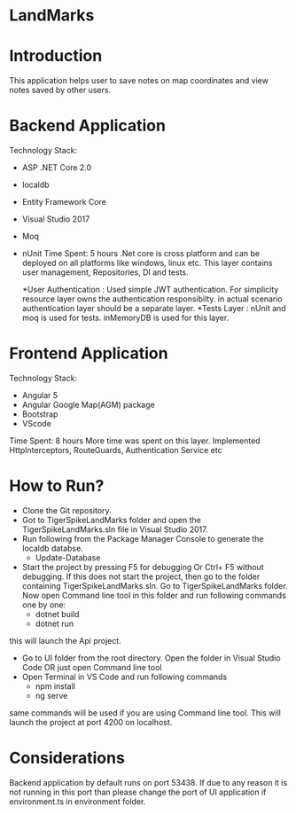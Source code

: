 # LandMarks
# Introduction
This application helps user to save notes on map coordinates and view notes saved by other users.

#	Backend Application
Technology Stack: 
*	ASP .NET Core 2.0
*	localdb
*	Entity Framework Core
*	Visual Studio 2017
*	Moq
*	nUnit
Time Spent: 5 hours
.Net core is cross platform and can be deployed on all platforms like windows, linux etc. This layer contains user management, Repositories, DI and tests. 
	
	*User Authentication : Used simple JWT authentication. For simplicity resource layer owns the authentication responsibilty. in actual scenario authentication layer should be a separate layer.
	*Tests Layer : nUnit and moq is used for tests. inMemoryDB is used for this layer.

#	Frontend Application
Technology Stack:
*	Angular 5
*	Angular Google Map(AGM) package
*	Bootstrap
*	VScode

Time Spent: 8 hours
More time was spent on this layer. Implemented HttpInterceptors, RouteGuards, Authentication Service etc

#	How to Run?
*	Clone the Git repository.
*	Got to TigerSpikeLandMarks folder and open the TigerSpikeLandMarks.sln file in Visual Studio 2017.
*	Run following from the Package Manager Console to generate the localdb databse.
      * Update-Database
*	Start the project by pressing F5 for debugging Or Ctrl+ F5 without debugging. If this does not start the project, then go to the folder containing TigerSpikeLandMarks.sln. Go to TigerSpikeLandMarks folder. Now open Command line tool in this folder and run following commands one by one:
    *	dotnet build
    *	dotnet run
    
  this will launch the Api project.
*	Go to UI folder from the root directory. Open the folder in Visual Studio Code OR just open Command line tool
*	Open Terminal in VS Code and run following commands
    *	npm install
    *	ng serve
    
  same commands will be used if you are using Command line tool. This will launch the project at port 4200 on localhost.  
  
# Considerations
Backend application by default runs on port 53438. If due to any reason it is not running in this port than please change the port of UI application if environment.ts in environment folder. 